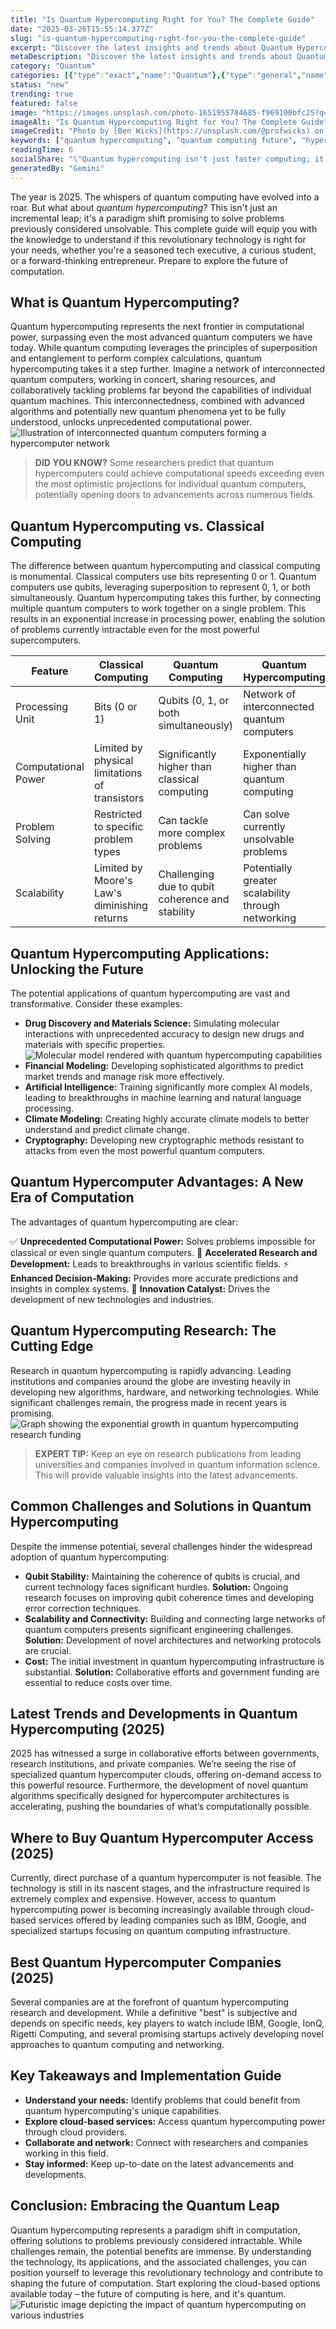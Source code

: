 ```yaml
---
title: "Is Quantum Hypercomputing Right for You? The Complete Guide"
date: "2025-03-26T15:55:14.377Z"
slug: "is-quantum-hypercomputing-right-for-you-the-complete-guide"
excerpt: "Discover the latest insights and trends about Quantum Hypercomputing. This comprehensive guide covers everything you need to know about Quantum Hypercomputing in 2025."
metaDescription: "Discover the latest insights and trends about Quantum Hypercomputing. This comprehensive guide covers everything you need to know about Quantum Hypercomput..."
category: "Quantum"
categories: [{"type":"exact","name":"Quantum"},{"type":"general","name":"Computer Science"},{"type":"medium","name":"High-Performance Computing"},{"type":"specific","name":"Algorithm Design"},{"type":"niche","name":"Topological Optimization"}]
status: "new"
trending: true
featured: false
image: "https://images.unsplash.com/photo-1651955784685-f969100bfc25?q=85&w=1200&fit=max&fm=webp&auto=compress"
imageAlt: "Is Quantum Hypercomputing Right for You? The Complete Guide"
imageCredit: "Photo by [Ben Wicks](https://unsplash.com/@profwicks) on Unsplash"
keywords: ["quantum hypercomputing", "quantum computing future", "hypercomputing applications", "quantum hypercomputer advantages", "buy quantum hypercomputer", "quantum hypercomputing research", "what is quantum hypercomputing", "quantum hypercomputing vs classical computing", "quantum hypercomputing cost", "best quantum hypercomputer companies"]
readingTime: 6
socialShare: "\"Quantum hypercomputing isn't just faster computing; it's a fundamentally different way of solving problems, unlocking solutions previously beyond our reach.\""
generatedBy: "Gemini"
---
```




The year is 2025.  The whispers of quantum computing have evolved into a roar.  But what about *quantum hypercomputing*?  This isn't just an incremental leap; it's a paradigm shift promising to solve problems previously considered unsolvable.  This complete guide will equip you with the knowledge to understand if this revolutionary technology is right for your needs, whether you're a seasoned tech executive, a curious student, or a forward-thinking entrepreneur.  Prepare to explore the future of computation.

## What is Quantum Hypercomputing?

Quantum hypercomputing represents the next frontier in computational power, surpassing even the most advanced quantum computers we have today.  While quantum computing leverages the principles of superposition and entanglement to perform complex calculations, quantum hypercomputing takes it a step further.  Imagine a network of interconnected quantum computers, working in concert, sharing resources, and collaboratively tackling problems far beyond the capabilities of individual quantum machines. This interconnectedness, combined with advanced algorithms and potentially new quantum phenomena yet to be fully understood, unlocks unprecedented computational power.  ![Illustration of interconnected quantum computers forming a hypercomputer network](https://images.unsplash.com/photo-1651955784685-f969100bfc25?q=85&w=1200&fit=max&fm=webp&auto=compress)

> **DID YOU KNOW?** Some researchers predict that quantum hypercomputers could achieve computational speeds exceeding even the most optimistic projections for individual quantum computers, potentially opening doors to advancements across numerous fields.

## Quantum Hypercomputing vs. Classical Computing

The difference between quantum hypercomputing and classical computing is monumental. Classical computers use bits representing 0 or 1. Quantum computers use qubits, leveraging superposition to represent 0, 1, or both simultaneously.  Quantum hypercomputing takes this further, by connecting multiple quantum computers to work together on a single problem. This results in an exponential increase in processing power, enabling the solution of problems currently intractable even for the most powerful supercomputers.

| Feature          | Classical Computing                               | Quantum Computing                                 | Quantum Hypercomputing                            |
|-----------------|----------------------------------------------------|----------------------------------------------------|---------------------------------------------------|
| Processing Unit  | Bits (0 or 1)                                   | Qubits (0, 1, or both simultaneously)            | Network of interconnected quantum computers       |
| Computational Power | Limited by physical limitations of transistors    | Significantly higher than classical computing      | Exponentially higher than quantum computing       |
| Problem Solving  | Restricted to specific problem types              | Can tackle more complex problems                  | Can solve currently unsolvable problems           |
| Scalability      | Limited by Moore's Law's diminishing returns     | Challenging due to qubit coherence and stability | Potentially greater scalability through networking|

## Quantum Hypercomputing Applications:  Unlocking the Future

The potential applications of quantum hypercomputing are vast and transformative.  Consider these examples:

* **Drug Discovery and Materials Science:**  Simulating molecular interactions with unprecedented accuracy to design new drugs and materials with specific properties.  ![Molecular model rendered with quantum hypercomputing capabilities](https://images.unsplash.com/photo-1638787377553-0547687f3a87?q=85&w=1200&fit=max&fm=webp&auto=compress)
* **Financial Modeling:** Developing sophisticated algorithms to predict market trends and manage risk more effectively.
* **Artificial Intelligence:**  Training significantly more complex AI models, leading to breakthroughs in machine learning and natural language processing.
* **Climate Modeling:**  Creating highly accurate climate models to better understand and predict climate change.
* **Cryptography:**  Developing new cryptographic methods resistant to attacks from even the most powerful quantum computers.

## Quantum Hypercomputer Advantages: A New Era of Computation

The advantages of quantum hypercomputing are clear:

✅ **Unprecedented Computational Power:**  Solves problems impossible for classical or even single quantum computers.
🔑 **Accelerated Research and Development:**  Leads to breakthroughs in various scientific fields.
⚡ **Enhanced Decision-Making:**  Provides more accurate predictions and insights in complex systems.
🚀 **Innovation Catalyst:**  Drives the development of new technologies and industries.

## Quantum Hypercomputing Research: The Cutting Edge

Research in quantum hypercomputing is rapidly advancing.  Leading institutions and companies around the globe are investing heavily in developing new algorithms, hardware, and networking technologies.  While significant challenges remain, the progress made in recent years is promising.  ![Graph showing the exponential growth in quantum hypercomputing research funding](https://images.unsplash.com/photo-1694048695397-75291b07270c?q=85&w=1200&fit=max&fm=webp&auto=compress)

> **EXPERT TIP:**  Keep an eye on research publications from leading universities and companies involved in quantum information science.  This will provide valuable insights into the latest advancements.

## Common Challenges and Solutions in Quantum Hypercomputing

Despite the immense potential, several challenges hinder the widespread adoption of quantum hypercomputing:

* **Qubit Stability:** Maintaining the coherence of qubits is crucial, and current technology faces significant hurdles.  **Solution:**  Ongoing research focuses on improving qubit coherence times and developing error correction techniques.
* **Scalability and Connectivity:**  Building and connecting large networks of quantum computers presents significant engineering challenges.  **Solution:**  Development of novel architectures and networking protocols are crucial.
* **Cost:** The initial investment in quantum hypercomputing infrastructure is substantial.  **Solution:**  Collaborative efforts and government funding are essential to reduce costs over time.

##  Latest Trends and Developments in Quantum Hypercomputing (2025)

2025 has witnessed a surge in collaborative efforts between governments, research institutions, and private companies.  We’re seeing the rise of specialized quantum hypercomputer clouds, offering on-demand access to this powerful resource.  Furthermore, the development of novel quantum algorithms specifically designed for hypercomputer architectures is accelerating, pushing the boundaries of what’s computationally possible.

##  Where to Buy Quantum Hypercomputer Access (2025)

Currently, direct purchase of a quantum hypercomputer is not feasible.  The technology is still in its nascent stages, and the infrastructure required is extremely complex and expensive.  However, access to quantum hypercomputing power is becoming increasingly available through cloud-based services offered by leading companies such as IBM, Google, and specialized startups focusing on quantum computing infrastructure.

## Best Quantum Hypercomputer Companies (2025)

Several companies are at the forefront of quantum hypercomputing research and development.  While a definitive "best" is subjective and depends on specific needs, key players to watch include IBM, Google, IonQ, Rigetti Computing, and several promising startups actively developing novel approaches to quantum computing and networking.

## Key Takeaways and Implementation Guide

* **Understand your needs:** Identify problems that could benefit from quantum hypercomputing's unique capabilities.
* **Explore cloud-based services:** Access quantum hypercomputing power through cloud providers.
* **Collaborate and network:** Connect with researchers and companies working in this field.
* **Stay informed:** Keep up-to-date on the latest advancements and developments.

## Conclusion: Embracing the Quantum Leap

Quantum hypercomputing represents a paradigm shift in computation, offering solutions to problems previously considered intractable. While challenges remain, the potential benefits are immense. By understanding the technology, its applications, and the associated challenges, you can position yourself to leverage this revolutionary technology and contribute to shaping the future of computation.  Start exploring the cloud-based options available today – the future of computing is here, and it's quantum.  ![Futuristic image depicting the impact of quantum hypercomputing on various industries](https://images.unsplash.com/photo-1662113027842-4e78282f9186?q=85&w=1200&fit=max&fm=webp&auto=compress)

